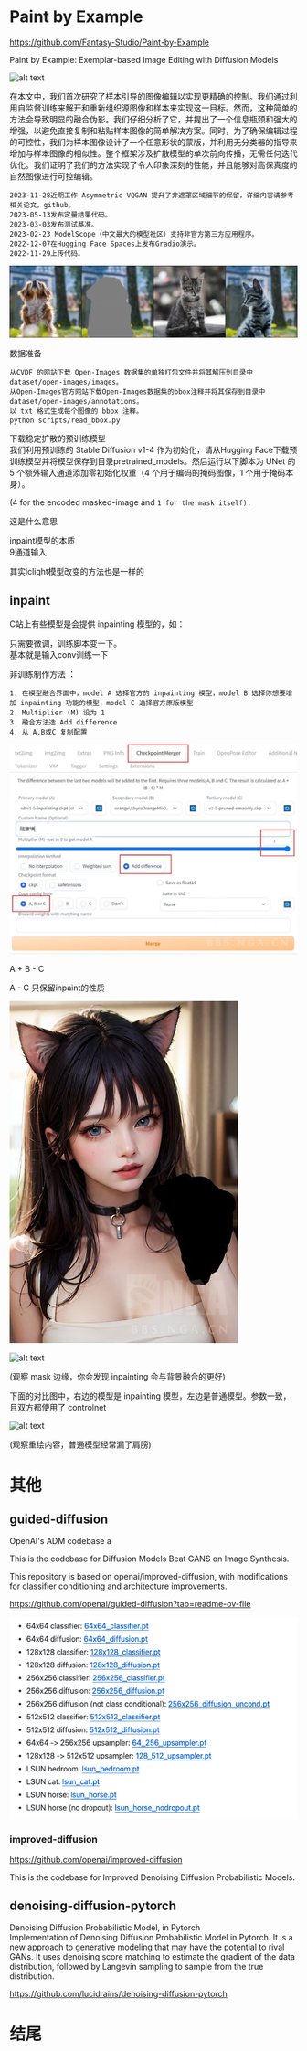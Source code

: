 
# Paint by Example



https://github.com/Fantasy-Studio/Paint-by-Example



Paint by Example: Exemplar-based Image Editing with Diffusion Models

![alt text](assets/PaintbyExample/image.png)

在本文中，我们首次研究了样本引导的图像编辑以实现更精确的控制。我们通过利用自监督训练来解开和重新组织源图像和样本来实现这一目标。然而，这种简单的方法会导致明显的融合伪影。我们仔细分析了它，并提出了一个信息瓶颈和强大的增强，以避免直接复制和粘贴样本图像的简单解决方案。同时，为了确保编辑过程的可控性，我们为样本图像设计了一个任意形状的蒙版，并利用无分类器的指导来增加与样本图像的相似性。整个框架涉及扩散模型的单次前向传播，无需任何迭代优化。我们证明了我们的方法实现了令人印象深刻的性能，并且能够对高保真度的自然图像进行可控编辑。





    2023-11-28近期工作 Asymmetric VQGAN 提升了非遮罩区域细节的保留，详细内容请参考相关论文，github。
    2023-05-13发布定量结果代码。
    2023-03-03发布测试基准。
    2023-02-23 ModelScope（中文最大的模型社区）支持非官方第三方应用程序。
    2022-12-07在Hugging Face Spaces上发布Gradio演示。
    2022-11-29上传代码。



![alt text](assets/PaintbyExample/image-1.png)


数据准备

    从CVDF 的网站下载 Open-Images 数据集的单独打包文件并将其解压到目录中dataset/open-images/images。
    从Open-Images官方网站下载Open-Images数据集的bbox注释并将其保存到目录中dataset/open-images/annotations。
    以 txt 格式生成每个图像的 bbox 注释。
    python scripts/read_bbox.py



下载稳定扩散的预训练模型   
我们利用预训练的 Stable Diffusion v1-4 作为初始化，请从Hugging Face下载预训练模型并将模型保存到目录pretrained_models。然后运行以下脚本为 UNet 的 5 个额外输入通道添加零初始化权重（4 个用于编码的掩码图像，1 个用于掩码本身）。

(4 for the encoded masked-image and `1 for the mask itself).`

这是什么意思     

inpaint模型的本质    
9通道输入   

其实iclight模型改变的方法也是一样的     

## inpaint

C站上有些模型是会提供 inpainting 模型的，如：    

只需要微调，训练脚本变一下。    
基本就是输入conv训练一下     



非训练制作方法 ：    

    1. 在模型融合界面中，model A 选择官方的 inpainting 模型，model B 选择你想要增加 inpainting 功能的模型，model C 选择官方原版模型
    2. Multiplier (M) 设为 1
    3. 融合方法选 Add difference
    4. 从 A,B或C 复制配置

![alt text](assets/PaintbyExample/image-3.png)

A + B - C

A - C 只保留inpaint的性质     

![alt text](assets/PaintbyExample/image-5.png)

![alt text](assets/PaintbyExample/image-4.png)

(观察 mask 边缘，你会发现 inpainting 会与背景融合的更好)


下面的对比图中，右边的模型是 inpainting 模型，左边是普通模型。参数一致，且双方都使用了 controlnet

![alt text](assets/PaintbyExample/image-6.png)

(观察重绘内容，普通模型经常漏了肩膀)















# 其他

## guided-diffusion
 OpenAI's ADM codebase a

This is the codebase for Diffusion Models Beat GANS on Image Synthesis.

This repository is based on openai/improved-diffusion, with modifications for classifier conditioning and architecture improvements.

https://github.com/openai/guided-diffusion?tab=readme-ov-file

![alt text](assets/PaintbyExample/image-2.png)



### improved-diffusion

https://github.com/openai/improved-diffusion

This is the codebase for Improved Denoising Diffusion Probabilistic Models.



## denoising-diffusion-pytorch


Denoising Diffusion Probabilistic Model, in Pytorch     
Implementation of Denoising Diffusion Probabilistic Model in Pytorch. It is a new approach to generative modeling that may have the potential to rival GANs. It uses denoising score matching to estimate the gradient of the data distribution, followed by Langevin sampling to sample from the true distribution.

https://github.com/lucidrains/denoising-diffusion-pytorch

# 结尾